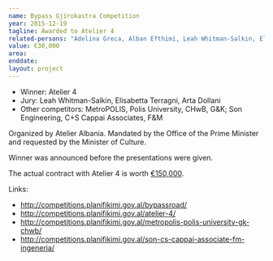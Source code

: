 ```yaml
---
name: Bypass Gjirokastra Competition
year: 2015-12-19
tagline: Awarded to Atelier 4
related-persons: "Adelina Greca, Alban Efthimi, Leah Whitman-Salkin, Elisabetta Terragni, Arta Dollani, Edi Rama, Mirela Kumbaro"
value: €30,000
area:
enddate:
layout: project
---
```

* Winner: Atelier 4
* Jury: Leah Whitman-Salkin, Elisabetta Terragni, Arta Dollani
* Other competitors: MetroPOLIS, Polis University, CHwB, G&K; Son Engineering, C+S Cappai Associates, F&M

Organized by Atelier Albania.
Mandated by the Office of the Prime Minister and requested by the Minister of Culture.

Winner was announced before the presentations were given.

The actual contract with Atelier 4 is worth [€150,000](http://www.planifikimi.gov.al/?q=sq/content/artikulli-p%C3%ABr-kontrat%C3%ABn-fituese-t%C3%AB-projektit-t%C3%AB-bypass-it-gjirokast%C3%ABr).


Links:
* <http://competitions.planifikimi.gov.al/bypassroad/>
* <http://competitions.planifikimi.gov.al/atelier-4/>
* <http://competitions.planifikimi.gov.al/metropolis-polis-university-gk-chwb/>
* <http://competitions.planifikimi.gov.al/son-cs-cappai-associate-fm-ingeneria/>
